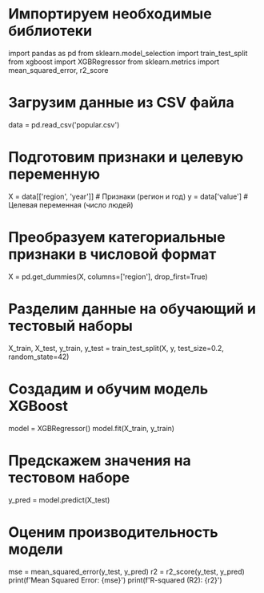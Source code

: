 # Импортируем необходимые библиотеки
import pandas as pd
from sklearn.model_selection import train_test_split
from xgboost import XGBRegressor
from sklearn.metrics import mean_squared_error, r2_score

# Загрузим данные из CSV файла
data = pd.read_csv('popular.csv')
# Подготовим признаки и целевую переменную
X = data[['region', 'year']]  # Признаки (регион и год)
y = data['value']  # Целевая переменная (число людей)
# Преобразуем категориальные признаки в числовой формат
X = pd.get_dummies(X, columns=['region'], drop_first=True)
# Разделим данные на обучающий и тестовый наборы
X_train, X_test, y_train, y_test = train_test_split(X, y, test_size=0.2, random_state=42)
# Создадим и обучим модель XGBoost
model = XGBRegressor()
model.fit(X_train, y_train)
# Предскажем значения на тестовом наборе
y_pred = model.predict(X_test)
# Оценим производительность модели
mse = mean_squared_error(y_test, y_pred)
r2 = r2_score(y_test, y_pred)
print(f'Mean Squared Error: {mse}')
print(f'R-squared (R2): {r2}')
